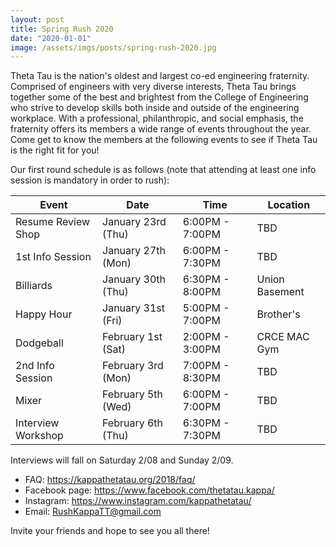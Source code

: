 ```yaml
---
layout: post
title: Spring Rush 2020
date: "2020-01-01"
image: /assets/imgs/posts/spring-rush-2020.jpg
---
```


Theta Tau is the nation's oldest and largest co-ed engineering fraternity. Comprised of engineers with very diverse interests, Theta Tau brings together some of the best and brightest from the College of Engineering who strive to develop skills both inside and outside of the engineering workplace. With a professional, philanthropic, and social emphasis, the fraternity offers its members a wide range of events throughout the year. Come get to know the members at the following events to see if Theta Tau is the right fit for you!

Our first round schedule is as follows (note that attending at least one info session is mandatory in order to rush):

| Event              | Date               | Time            | Location       |
| ------------------ | ------------------ | --------------- | -------------- |
| Resume Review Shop | January 23rd (Thu) | 6:00PM - 7:00PM | TBD            |
| 1st Info Session   | January 27th (Mon) | 6:00PM - 7:30PM | TBD            |
| Billiards          | January 30th (Thu) | 6:30PM - 8:00PM | Union Basement |
| Happy Hour         | January 31st (Fri) | 5:00PM - 7:00PM | Brother's      |
| Dodgeball          | February 1st (Sat) | 2:00PM - 3:00PM | CRCE MAC Gym   |
| 2nd Info Session   | February 3rd (Mon) | 7:00PM - 8:30PM | TBD            |
| Mixer              | February 5th (Wed) | 6:00PM - 7:00PM | TBD            |
| Interview Workshop | February 6th (Thu) | 6:30PM - 7:30PM | TBD            |

Interviews will fall on Saturday 2/08 and Sunday 2/09.

- FAQ: <https://kappathetatau.org/2018/faq/>
- Facebook page: <https://www.facebook.com/thetatau.kappa/>
- Instagram: <https://www.instagram.com/kappathetatau/>
- Email: RushKappaTT@gmail.com

Invite your friends and hope to see you all there!

<!-- ![Yeehaw!](/assets/imgs/posts/theme-fall-2019.jpeg) -->
